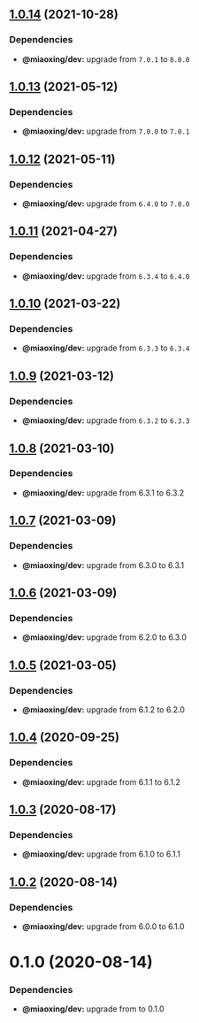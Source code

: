 ## [1.0.14](https://github.com/miaoxing/append-url/compare/append-url@1.0.13...append-url@1.0.14) (2021-10-28)





### Dependencies

* **@miaoxing/dev:** upgrade from `7.0.1` to `8.0.0`

## [1.0.13](https://github.com/miaoxing/append-url/compare/append-url@1.0.12...append-url@1.0.13) (2021-05-12)





### Dependencies

* **@miaoxing/dev:** upgrade from `7.0.0` to `7.0.1`

## [1.0.12](https://github.com/miaoxing/append-url/compare/append-url@1.0.11...append-url@1.0.12) (2021-05-11)





### Dependencies

* **@miaoxing/dev:** upgrade from `6.4.0` to `7.0.0`

## [1.0.11](https://github.com/miaoxing/append-url/compare/append-url@1.0.10...append-url@1.0.11) (2021-04-27)





### Dependencies

* **@miaoxing/dev:** upgrade from `6.3.4` to `6.4.0`

## [1.0.10](https://github.com/miaoxing/append-url/compare/append-url@1.0.9...append-url@1.0.10) (2021-03-22)





### Dependencies

* **@miaoxing/dev:** upgrade from `6.3.3` to `6.3.4`

## [1.0.9](https://github.com/miaoxing/append-url/compare/append-url@1.0.8...append-url@1.0.9) (2021-03-12)





### Dependencies

* **@miaoxing/dev:** upgrade from `6.3.2` to `6.3.3`

## [1.0.8](https://github.com/miaoxing/append-url/compare/append-url@1.0.7...append-url@1.0.8) (2021-03-10)





### Dependencies

* **@miaoxing/dev:** upgrade from 6.3.1 to 6.3.2

## [1.0.7](https://github.com/miaoxing/append-url/compare/append-url@1.0.6...append-url@1.0.7) (2021-03-09)





### Dependencies

* **@miaoxing/dev:** upgrade from 6.3.0 to 6.3.1

## [1.0.6](https://github.com/miaoxing/append-url/compare/append-url@1.0.5...append-url@1.0.6) (2021-03-09)





### Dependencies

* **@miaoxing/dev:** upgrade from 6.2.0 to 6.3.0

## [1.0.5](https://github.com/miaoxing/append-url/compare/append-url@1.0.4...append-url@1.0.5) (2021-03-05)





### Dependencies

* **@miaoxing/dev:** upgrade from 6.1.2 to 6.2.0

## [1.0.4](https://github.com/miaoxing/append-url/compare/append-url@1.0.3...append-url@1.0.4) (2020-09-25)





### Dependencies

* **@miaoxing/dev:** upgrade from 6.1.1 to 6.1.2

## [1.0.3](https://github.com/miaoxing/append-url/compare/append-url@1.0.2...append-url@1.0.3) (2020-08-17)





### Dependencies

* **@miaoxing/dev:** upgrade from 6.1.0 to 6.1.1

## [1.0.2](https://github.com/miaoxing/append-url/compare/append-url@1.0.1...append-url@1.0.2) (2020-08-14)





### Dependencies

* **@miaoxing/dev:** upgrade from 6.0.0 to 6.1.0

# 0.1.0 (2020-08-14)





### Dependencies

* **@miaoxing/dev:** upgrade from  to 0.1.0
